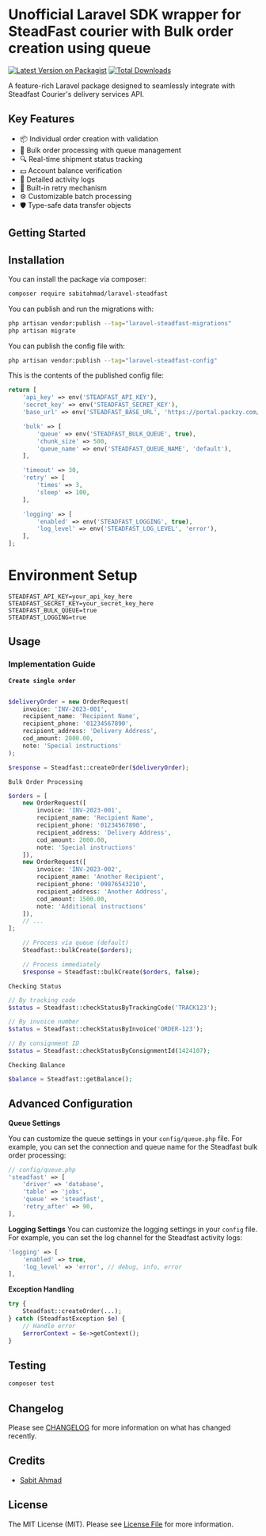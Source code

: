# Unofficial Laravel SDK wrapper for SteadFast courier with Bulk order creation using queue

[![Latest Version on Packagist](https://img.shields.io/packagist/v/sabitahmad/laravel-steadfast.svg?style=flat-square)](https://packagist.org/packages/sabitahmad/laravel-steadfast)
[![Total Downloads](https://img.shields.io/packagist/dt/sabitahmad/laravel-steadfast.svg?style=flat-square)](https://packagist.org/packages/sabitahmad/laravel-steadfast)

A feature-rich Laravel package designed to seamlessly integrate with Steadfast Courier's delivery services API.
## Key Features

- 📦 Individual order creation with validation
- 🔀 Bulk order processing with queue management
- 🔍 Real-time shipment status tracking
- 💵 Account balance verification
- 📑 Detailed activity logs
- 🔁 Built-in retry mechanism
- ⚙️ Customizable batch processing
- 🛡️ Type-safe data transfer objects


## Getting Started
## Installation

You can install the package via composer:

```bash
composer require sabitahmad/laravel-steadfast
```

You can publish and run the migrations with:

```bash
php artisan vendor:publish --tag="laravel-steadfast-migrations"
php artisan migrate
```

You can publish the config file with:

```bash
php artisan vendor:publish --tag="laravel-steadfast-config"
```

This is the contents of the published config file:

```php
return [
    'api_key' => env('STEADFAST_API_KEY'),
    'secret_key' => env('STEADFAST_SECRET_KEY'),
    'base_url' => env('STEADFAST_BASE_URL', 'https://portal.packzy.com/api/v1'),

    'bulk' => [
        'queue' => env('STEADFAST_BULK_QUEUE', true),
        'chunk_size' => 500,
        'queue_name' => env('STEADFAST_QUEUE_NAME', 'default'),
    ],

    'timeout' => 30,
    'retry' => [
        'times' => 3,
        'sleep' => 100,
    ],

    'logging' => [
        'enabled' => env('STEADFAST_LOGGING', true),
        'log_level' => env('STEADFAST_LOG_LEVEL', 'error'),
    ],
];
```

# Environment Setup

```dotenv
STEADFAST_API_KEY=your_api_key_here
STEADFAST_SECRET_KEY=your_secret_key_here
STEADFAST_BULK_QUEUE=true
STEADFAST_LOGGING=true
```

## Usage

### Implementation Guide

**`Create single order`**

```php

$deliveryOrder = new OrderRequest(
    invoice: 'INV-2023-001',
    recipient_name: 'Recipient Name',
    recipient_phone: '01234567890',
    recipient_address: 'Delivery Address',
    cod_amount: 2000.00,
    note: 'Special instructions'
);

$response = Steadfast::createOrder($deliveryOrder);

```

`Bulk Order Processing`

```php
$orders = [
    new OrderRequest([
        invoice: 'INV-2023-001',
        recipient_name: 'Recipient Name',
        recipient_phone: '01234567890',
        recipient_address: 'Delivery Address',
        cod_amount: 2000.00,
        note: 'Special instructions'
    ]),
    new OrderRequest([
        invoice: 'INV-2023-002',
        recipient_name: 'Another Recipient',
        recipient_phone: '09876543210',
        recipient_address: 'Another Address',
        cod_amount: 1500.00,
        note: 'Additional instructions'
    ]),
    // ...
];

    // Process via queue (default)
    Steadfast::bulkCreate($orders);

    // Process immediately
    $response = Steadfast::bulkCreate($orders, false);
```

`Checking Status`

```php
// By tracking code
$status = Steadfast::checkStatusByTrackingCode('TRACK123');

// By invoice number
$status = Steadfast::checkStatusByInvoice('ORDER-123');

// By consignment ID
$status = Steadfast::checkStatusByConsignmentId(1424107);
```

`Checking Balance`

```php
$balance = Steadfast::getBalance();
```

## Advanced Configuration
**Queue Settings**

You can customize the queue settings in your `config/queue.php` file. For example, you can set the connection and queue name for the Steadfast bulk order processing:

```php
// config/queue.php
'steadfast' => [
    'driver' => 'database',
    'table' => 'jobs',
    'queue' => 'steadfast',
    'retry_after' => 90,
],
```
**Logging Settings**
You can customize the logging settings in your `config` file. For example, you can set the log channel for the Steadfast activity logs:

```php
'logging' => [
    'enabled' => true,
    'log_level' => 'error', // debug, info, error
],
```

**Exception Handling**

```php
try {
    Steadfast::createOrder(...);
} catch (SteadfastException $e) {
    // Handle error
    $errorContext = $e->getContext();
}
```

## Testing

```bash
composer test
```

## Changelog

Please see [CHANGELOG](CHANGELOG.md) for more information on what has changed recently.


## Credits

- [Sabit Ahmad](https://github.com/SabitAhmad)

## License

The MIT License (MIT). Please see [License File](LICENSE.md) for more information.
